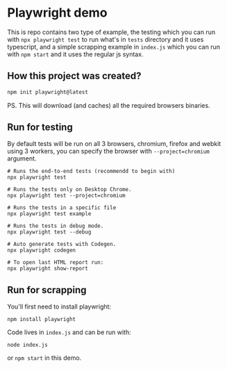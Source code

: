 # Playwright demo

This is repo contains two type of example, the testing which you can run with `npx playwright test` to run what's in `tests` directory and it uses typescript, and a simple scrapping example in `index.js` which you can run with `npm start` and it uses the regular js syntax.

## How this project was created?
```bash
npm init playwright@latest
```
PS. This will download (and caches) all the required browsers binaries.

## Run for testing

By default tests will be run on all 3 browsers, chromium, firefox and webkit using 3 workers, you can specify the browser with `--project=chromium` argument.
```
# Runs the end-to-end tests (recommendd to begin with)
npx playwright test

# Runs the tests only on Desktop Chrome.
npx playwright test --project=chromium

# Runs the tests in a specific file
npx playwright test example

# Runs the tests in debug mode.
npx playwright test --debug

# Auto generate tests with Codegen.
npx playwright codegen

# To open last HTML report run:
npx playwright show-report

```

## Run for scrapping

You'll first need to install playwright:
```
npm install playwright
```
Code lives in `index.js` and can be run with:
```
node index.js
```
or `npm start` in this demo.